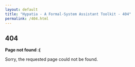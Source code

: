 ```yaml
---
layout: default
title: "Hypatia - A Formal-System Assistant Toolkit - 404"
permalink: /404.html
---
```


<link rel="stylesheet" href="/assets/css/style.css?v=adeaa43978a68bbe4f3e5b5f1a6feaf85bc9bd7f">

## 404

**Page not found :(**

Sorry, the requested page could not be found.
